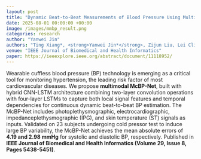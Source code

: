 ```yaml
---
layout: post
title: "Dynamic Beat-to-Beat Measurements of Blood Pressure Using Multimodal Physiological Signals and a Hybrid CNN-LSTM Model"
date: 2025-08-01 00:00:00 +00:00
image: /images/mmbp_result.png
categories: research
author: "Yanwei Jin"
authors: "Ting Xiang*, <strong>Yanwei Jin*</strong>, Zijun Liu, Lei Clifton, David A. Clifton, Yiming Zhang"
venue: "IEEE Journal of Biomedical and Health Informatics"
paper: https://ieeexplore.ieee.org/abstract/document/11118952/
---
```

Wearable cuffless blood pressure (BP) technology is emerging as a critical tool for monitoring hypertension, the leading risk factor of most cardiovascular diseases. We propose **multimodal McBP-Net**, built with hybrid CNN-LSTM architecture combining two-layer convolution operations with four-layer LSTMs to capture both local signal features and temporal dependencies for continuous dynamic beat-to-beat BP estimation. The McBP-Net includes photoplethysmographic, electrocardiographic, impedanceplethysmographic (IPG), and skin temperature (ST) signals as inputs. Validated on 23 subjects undergoing cold pressor test to induce large BP variability, the McBP-Net achieves the mean absolute errors of **4.19 and 2.98 mmHg** for systolic and diastolic BP, respectively. Published in **IEEE Journal of Biomedical and Health Informatics (Volume 29, Issue 8, Pages 5438-5451)**.
